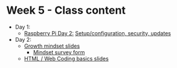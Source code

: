 # Week 5 - Class content

* Day 1: 
  * [Raspberry Pi Day 2:](https://docs.google.com/presentation/d/11KHErfUbqOJbLPhToZeOWOeYjryDSgxqQP2exr2reS8/edit?usp=sharing) [Setup/configuration, security, updates](https://docs.google.com/presentation/d/11KHErfUbqOJbLPhToZeOWOeYjryDSgxqQP2exr2reS8/edit?usp=sharing) 
* Day 2:
  * [Growth mindset slides](https://docs.google.com/presentation/d/1C1EXpqPjEy3-FGC8b_JqYz_z76oVmdwjVuxmJTOc3Co/edit?usp=sharing)
    * [Mindset survey form](https://forms.gle/nThRk9NKaEFCrsEy5)
  * [HTML / Web Coding basics slides](https://docs.google.com/presentation/d/1WB-qfTz1tcD58jnrTmUdpX9u8mfUVq3fD9J9wlRFIJ0/edit?usp=sharing)

